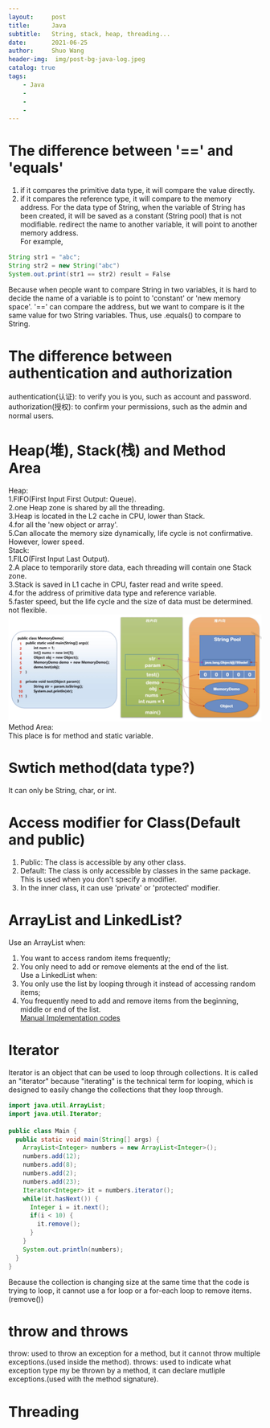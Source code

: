 ```yaml
---
layout:     post
title:      Java 
subtitle:   String, stack, heap, threading...
date:       2021-06-25
author:     Shuo Wang
header-img:  img/post-bg-java-log.jpeg
catalog: true
tags:
    - Java
    - 
    - 
    - 
---
```


# The difference between '==' and 'equals'
1. if it compares the primitive data type, it will compare the value directly.  
2. if it compares the reference type, it will compare to the memory address. For the data type of String, when the variable of String has been created, it will be saved as a constant (String pool) that is not modifiable. redirect the name to another variable, it will point to another memory address.  
For example,  
```java
String str1 = "abc";
String str2 = new String("abc")
System.out.print(str1 == str2) result = False
```
Because when people want to compare String in two variables, it is hard to decide the name of a variable is to point to 'constant' or 'new memory space'. '==' can compare the address, but we want to compare is it the same value for two String variables. Thus, use .equals() to compare to String.  

# The difference between authentication and authorization
authentication(认证): to verify you is you, such as account and password.  
authorization(授权): to confirm your permissions, such as the admin and normal users.

# Heap(堆), Stack(栈) and Method Area
Heap:  
1.FIFO(First Input First Output: Queue).  
2.one Heap zone is shared by all the threading.  
3.Heap is located in the L2 cache in CPU, lower than Stack.  
4.for all the 'new object or array'.  
5.Can allocate the memory size dynamically, life cycle is not confirmative. However, lower speed.  
Stack:  
1.FILO(First Input Last Output).  
2.A place to temporarily store data, each threading will contain one Stack zone.  
3.Stack is saved in L1 cache in CPU, faster read and write speed.  
4.for the address of primitive data type and reference variable.  
5.faster speed, but the life cycle and the size of data must be determined. not flexible.  
![picture1](/img/Java/heapstack.png)
Method Area:  
This place is for method and static variable.

# Swtich method(data type?)
It can only be String, char, or int.
  
# Access modifier for Class(Default and public)
1. Public: The class is accessible by any other class.  
2. Default: The class is only accessible by classes in the same package. This is used when you don't specify a modifier.
3. In the inner class, it can use 'private' or 'protected' modifier.

# ArrayList and LinkedList?
Use an ArrayList when:  
1. You want to access random items frequently;
2. You only need to add or remove elements at the end of the list.  
Use a LinkedList when:  
1. You only use the list by looping through it instead of accessing random items;
2. You frequently need to add and remove items from the beginning, middle or end of the list.  
[Manual Implementation codes](https://github.com/JadeSure/Data-Structure-and-Algorithm/tree/main/Project1%20Binary%20Space%20Partitioning%20(BSP))

# Iterator
Iterator is an object that can be used to loop through collections. It is called an "iterator" because "iterating" is the technical term for looping, which is designed to easily change the collections that they loop through.
```java
import java.util.ArrayList;
import java.util.Iterator;

public class Main {
  public static void main(String[] args) {
    ArrayList<Integer> numbers = new ArrayList<Integer>();
    numbers.add(12);
    numbers.add(8);
    numbers.add(2);
    numbers.add(23);
    Iterator<Integer> it = numbers.iterator();
    while(it.hasNext()) {
      Integer i = it.next();
      if(i < 10) {
        it.remove();
      }
    }
    System.out.println(numbers);
  }
}
```
Because the collection is changing size at the same time that the code is trying to loop, it cannot use a for loop or a for-each loop to remove items.(remove())

# throw and throws
throw: used to throw an exception for a method, but it cannot throw multiple exceptions.(used inside the method). 
throws: used to indicate what exception type my be thrown by a method, it can declare mutliple exceptions.(used with the method signature).

# Threading

